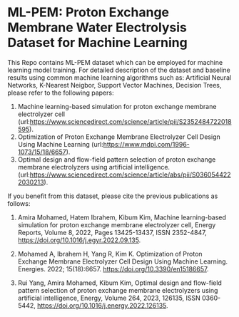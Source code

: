 # ML-PEM: Proton Exchange Membrane Water Electrolysis Dataset for Machine Learning

This Repo contains ML-PEM dataset which can be employed for machine learning model training.
For detailed description of the dataset and baseline results using common machine learning algorithms such as: Artificial Neural Networks, K-Nearest Neigbor, Support Vector Machines, Decision Trees, please refer to the following papers:
1. Machine learning-based simulation for proton exchange membrane electrolyzer cell (url:https://www.sciencedirect.com/science/article/pii/S2352484722018595).
2. Optimization of Proton Exchange Membrane Electrolyzer Cell Design Using Machine Learning (url:https://www.mdpi.com/1996-1073/15/18/6657).
3. Optimal design and flow-field pattern selection of proton exchange membrane electrolyzers using artificial intelligence. (url:https://www.sciencedirect.com/science/article/abs/pii/S0360544222030213).

If you benefit from this dataset, please cite the previous publications as follows:

1. Amira Mohamed, Hatem Ibrahem, Kibum Kim, Machine learning-based simulation for proton exchange membrane electrolyzer cell, Energy Reports, Volume 8, 2022, Pages 13425-13437, ISSN 2352-4847, https://doi.org/10.1016/j.egyr.2022.09.135.

2. Mohamed A, Ibrahem H, Yang R, Kim K. Optimization of Proton Exchange Membrane Electrolyzer Cell Design Using Machine Learning. Energies. 2022; 15(18):6657. https://doi.org/10.3390/en15186657.

3. Rui Yang, Amira Mohamed, Kibum Kim, Optimal design and flow-field pattern selection of proton exchange membrane electrolyzers using artificial intelligence, Energy, Volume 264, 2023, 126135, ISSN 0360-5442, https://doi.org/10.1016/j.energy.2022.126135.
